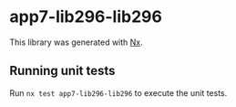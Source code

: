 # app7-lib296-lib296

This library was generated with [Nx](https://nx.dev).

## Running unit tests

Run `nx test app7-lib296-lib296` to execute the unit tests.
